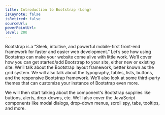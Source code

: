 ```yaml
---
title: Introduction to Bootstrap (Long)
isKeynote: false
isRetired: false
sourceUrl:
powerPointUrl:
level: 200
---
```

Bootstrap is a “Sleek, intuitive, and powerful mobile-first front-end framework for faster and easier web development.” Let’s see how using Bootstrap can make your website come alive with little work. We’ll cover how you can get started/add Bootstrap to your site, either new or existing site. We’ll talk about the Bootstrap layout framework, better known as the grid system.  We will also talk about the typography, tables, lists, buttons, and the responsive Bootstrap framework.  We’ll also look at some third-party themes that can customize your instance of Bootstrap even more.

We will then start talking about the component's Bootstrap supplies like buttons, alerts, drop-downs, etc. We’ll also cover the JavaScript components like modal dialogs, drop-down menus, scroll spy, tabs, tooltips, and more.
